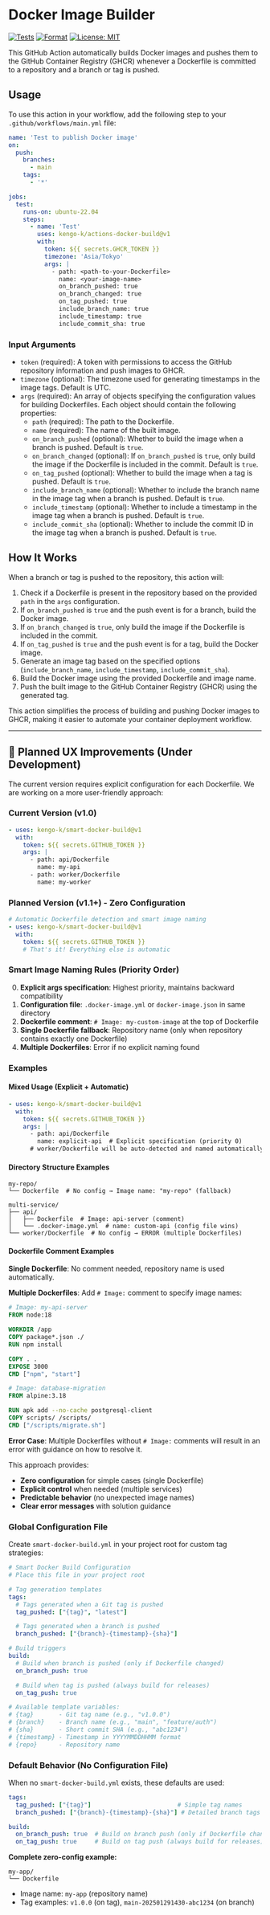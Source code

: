 # Docker Image Builder

[![Tests](https://github.com/kengo-k/smart-docker-build/actions/workflows/test.yml/badge.svg?branch=main)](https://github.com/kengo-k/smart-docker-build/actions/workflows/test.yml)
[![Format](https://github.com/kengo-k/smart-docker-build/actions/workflows/format.yml/badge.svg?branch=main)](https://github.com/kengo-k/smart-docker-build/actions/workflows/format.yml)
[![License: MIT](https://img.shields.io/badge/License-MIT-yellow.svg)](https://opensource.org/licenses/MIT)

This GitHub Action automatically builds Docker images and pushes them to the GitHub Container Registry (GHCR) whenever a Dockerfile is committed to a repository and a branch or tag is pushed.

## Usage

To use this action in your workflow, add the following step to your `.github/workflows/main.yml` file:

```yaml
name: 'Test to publish Docker image'
on:
  push:
    branches:
      - main
    tags:
      - '*'

jobs:
  test:
    runs-on: ubuntu-22.04
    steps:
      - name: 'Test'
        uses: kengo-k/actions-docker-build@v1
        with:
          token: ${{ secrets.GHCR_TOKEN }}
          timezone: 'Asia/Tokyo'
          args: |
            - path: <path-to-your-Dockerfile>
              name: <your-image-name>
              on_branch_pushed: true
              on_branch_changed: true
              on_tag_pushed: true
              include_branch_name: true
              include_timestamp: true
              include_commit_sha: true
```

### Input Arguments

- `token` (required): A token with permissions to access the GitHub repository information and push images to GHCR.
- `timezone` (optional): The timezone used for generating timestamps in the image tags. Default is UTC.
- `args` (required): An array of objects specifying the configuration values for building Dockerfiles. Each object should contain the following properties:
  - `path` (required): The path to the Dockerfile.
  - `name` (required): The name of the built image.
  - `on_branch_pushed` (optional): Whether to build the image when a branch is pushed. Default is `true`.
  - `on_branch_changed` (optional): If `on_branch_pushed` is `true`, only build the image if the Dockerfile is included in the commit. Default is `true`.
  - `on_tag_pushed` (optional): Whether to build the image when a tag is pushed. Default is `true`.
  - `include_branch_name` (optional): Whether to include the branch name in the image tag when a branch is pushed. Default is `true`.
  - `include_timestamp` (optional): Whether to include a timestamp in the image tag when a branch is pushed. Default is `true`.
  - `include_commit_sha` (optional): Whether to include the commit ID in the image tag when a branch is pushed. Default is `true`.

## How It Works

When a branch or tag is pushed to the repository, this action will:

1. Check if a Dockerfile is present in the repository based on the provided `path` in the `args` configuration.
2. If `on_branch_pushed` is `true` and the push event is for a branch, build the Docker image.
3. If `on_branch_changed` is `true`, only build the image if the Dockerfile is included in the commit.
4. If `on_tag_pushed` is `true` and the push event is for a tag, build the Docker image.
5. Generate an image tag based on the specified options (`include_branch_name`, `include_timestamp`, `include_commit_sha`).
6. Build the Docker image using the provided Dockerfile and image name.
7. Push the built image to the GitHub Container Registry (GHCR) using the generated tag.

This action simplifies the process of building and pushing Docker images to GHCR, making it easier to automate your container deployment workflow.

---

## 🚧 Planned UX Improvements (Under Development)

The current version requires explicit configuration for each Dockerfile. We are working on a more user-friendly approach:

### Current Version (v1.0)
```yaml
- uses: kengo-k/smart-docker-build@v1
  with:
    token: ${{ secrets.GITHUB_TOKEN }}
    args: |
      - path: api/Dockerfile
        name: my-api
      - path: worker/Dockerfile
        name: my-worker
```

### Planned Version (v1.1+) - Zero Configuration
```yaml
# Automatic Dockerfile detection and smart image naming
- uses: kengo-k/smart-docker-build@v1
  with:
    token: ${{ secrets.GITHUB_TOKEN }}
    # That's it! Everything else is automatic
```

### Smart Image Naming Rules (Priority Order)
0. **Explicit args specification**: Highest priority, maintains backward compatibility
1. **Configuration file**: `.docker-image.yml` or `docker-image.json` in same directory
2. **Dockerfile comment**: `# Image: my-custom-image` at the top of Dockerfile
3. **Single Dockerfile fallback**: Repository name (only when repository contains exactly one Dockerfile)
4. **Multiple Dockerfiles**: Error if no explicit naming found

### Examples

#### Mixed Usage (Explicit + Automatic)
```yaml
- uses: kengo-k/smart-docker-build@v1
  with:
    token: ${{ secrets.GITHUB_TOKEN }}
    args: |
      - path: api/Dockerfile
        name: explicit-api  # Explicit specification (priority 0)
      # worker/Dockerfile will be auto-detected and named automatically
```

#### Directory Structure Examples
```
my-repo/
└── Dockerfile  # No config → Image name: "my-repo" (fallback)

multi-service/
├── api/
│   ├── Dockerfile  # Image: api-server (comment)
│   └── .docker-image.yml  # name: custom-api (config file wins)
└── worker/Dockerfile  # No config → ERROR (multiple Dockerfiles)
```

#### Dockerfile Comment Examples

**Single Dockerfile**: No comment needed, repository name is used automatically.

**Multiple Dockerfiles**: Add `# Image:` comment to specify image names:

```dockerfile
# Image: my-api-server
FROM node:18

WORKDIR /app
COPY package*.json ./
RUN npm install

COPY . .
EXPOSE 3000
CMD ["npm", "start"]
```

```dockerfile
# Image: database-migration
FROM alpine:3.18

RUN apk add --no-cache postgresql-client
COPY scripts/ /scripts/
CMD ["/scripts/migrate.sh"]
```

**Error Case**: Multiple Dockerfiles without `# Image:` comments will result in an error with guidance on how to resolve it.

This approach provides:
- **Zero configuration** for simple cases (single Dockerfile)
- **Explicit control** when needed (multiple services)
- **Predictable behavior** (no unexpected image names)
- **Clear error messages** with solution guidance

### Global Configuration File

Create `smart-docker-build.yml` in your project root for custom tag strategies:

```yaml
# Smart Docker Build Configuration
# Place this file in your project root

# Tag generation templates
tags:
  # Tags generated when a Git tag is pushed
  tag_pushed: ["{tag}", "latest"]

  # Tags generated when a branch is pushed
  branch_pushed: ["{branch}-{timestamp}-{sha}"]

# Build triggers
build:
  # Build when branch is pushed (only if Dockerfile changed)
  on_branch_push: true

  # Build when tag is pushed (always build for releases)
  on_tag_push: true

# Available template variables:
# {tag}       - Git tag name (e.g., "v1.0.0")
# {branch}    - Branch name (e.g., "main", "feature/auth")
# {sha}       - Short commit SHA (e.g., "abc1234")
# {timestamp} - Timestamp in YYYYMMDDHHMM format
# {repo}      - Repository name
```

### Default Behavior (No Configuration File)

When no `smart-docker-build.yml` exists, these defaults are used:

```yaml
tags:
  tag_pushed: ["{tag}"]                        # Simple tag names
  branch_pushed: ["{branch}-{timestamp}-{sha}"] # Detailed branch tags

build:
  on_branch_push: true  # Build on branch push (only if Dockerfile changed)
  on_tag_push: true     # Build on tag push (always build for releases)
```

**Complete zero-config example:**
```
my-app/
└── Dockerfile
```
- Image name: `my-app` (repository name)
- Tag examples: `v1.0.0` (on tag), `main-202501291430-abc1234` (on branch)
